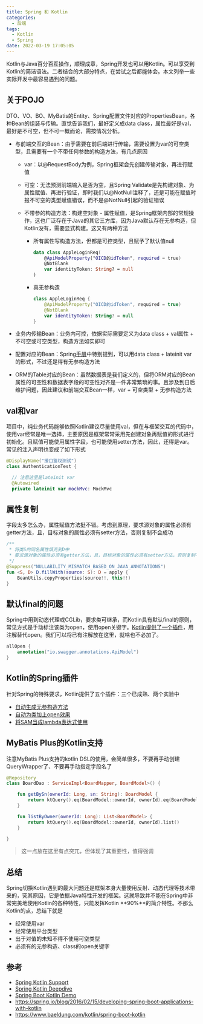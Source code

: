 ```yaml
---
title: Spring 和 Kotlin
categories:
  - 后端
tags:
  - Kotlin
  - Spring
date: 2022-03-19 17:05:05
---
```


Kotlin与Java百分百互操作，顺理成章，Spring开发也可以用Kotlin。可以享受到Kotlin的简洁语法。二者结合的大部分特点，在尝试之后都能体会。本文列举一些实际开发中最容易遇到的问题。

## 关于POJO

DTO、VO、BO、MyBatis的Entity、Spring配置文件对应的PropertiesBean，各种Bean的组装与传输。直觉告诉我们，最好定义成data class，属性最好是val，最好是不可空，但不可一概而论，需按情况分析。

- 与前端交互的Bean：由于需要在前后端进行传输，需要设置为var的可空类型，且需要有一个不带任何参数的构造方法，有几点原因

  - var：以@RequestBody为例，Spring框架会先创建传输对象，再进行赋值

  - 可空：无法预测前端输入是否为空，且Spring Validate是先构建对象、为属性赋值、再进行验证，即时我们以@NotNull注释了，还是可能在赋值时报不可空的类型赋值错误，而不是@NotNull引起的验证错误

  - 不带参的构造方法：构建空对象 - 属性赋值，是Spring框架内部的常规操作，这也广泛存在于Java的其它三方库，因为Java默认存在无参构造，但Kotlin没有，需要显式构建。这又有两种方法

    - 所有属性写构造方法，但都是可控类型，且赋予了默认值null

      ```kotlin
      data class AppleLoginReq(
          @ApiModelProperty("OICD的idToken", required = true)
          @NotBlank
          var identityToken: String? = null
      )
      ```

    - 真无参构造

      ```kotlin
      class AppleLoginReq {
          @ApiModelProperty("OICD的idToken", required = true)
          @NotBlank
          var identityToken: String? = null
      }
      ```

- 业务内传输Bean：业务内可控，依据实际需要定义为data class + val属性 + 不可空或可空类型，构造方法如实即可
- 配置对应的Bean：Spring[手册](https://docs.spring.io/spring-boot/docs/2.0.x/reference/html/boot-features-kotlin.html#boot-features-kotlin-configuration-properties)中特别提到，可以用data class + lateinit var的形式，不过还是得有无参构造方法
- ORM的Table对应的Bean：虽然数据表是我们定义的，但将ORM对应的Bean属性的可空性和数据表字段的可空性对齐是一件非常繁琐的事。且涉及到日后维护问题，因此建议和前端交互Bean一样，var + 可空类型 + 无参构造方法

## val和var

项目中，纯业务代码能够依照Kotlin建议尽量使用val，但在与框架交互的代码中，使用var经常是唯一选择，主要原因是框架常常采用先创建对象再赋值的形式进行初始化。且赋值可能使用属性字段，也可能使用setter方法，因此，还得是var。常见的注入声明也变成了如下形式

```kotlin
@DisplayName("接口鉴权测试")
class AuthenticationTest {

  // 注意这里是lateinit var
  @Autowired
  private lateinit var mockMvc: MockMvc
```

## 属性复制

字段太多怎么办，属性赋值方法挺不错。考虑到原理，要求源对象的属性必须有getter方法，且，目标对象的属性必须有setter方法，否则复制不会成功

```kotlin
/**
 * 将类S的同名属性填充到D中
 * 要求源对象的属性必须有getter方法，且，目标对象的属性必须有setter方法，否则复制不会成功
 */
@Suppress("NULLABILITY_MISMATCH_BASED_ON_JAVA_ANNOTATIONS")
fun <S, D> D.fillWith(source: S): D = apply {
    BeanUtils.copyProperties(source!!, this!!)
}
```

## 默认final的问题

Spring中用到动态代理或CGLib，要求类可继承，而Kotlin具有默认final的原则，常见方式是手动标注该类为open，使用open关键字。[Kotlin提供了一个插件](https://kotlinlang.org/docs/all-open-plugin.html#gradle)，用注解替代open。我们可以将已有注解放在这里，就啥也不必加了。

```kotlin
allOpen {
    annotation("io.swagger.annotations.ApiModel")
}
```

## Kotlin的Spring插件

针对Spring的特殊要求，Kotlin提供了五个插件：三个已成熟、两个实验中

- [自动生成无参构造方法](https://kotlinlang.org/docs/no-arg-plugin.html)
- [自动为类加上open效果](https://kotlinlang.org/docs/all-open-plugin.html)
- [将SAM当成lambda表达式使用](https://kotlinlang.org/docs/sam-with-receiver-plugin.html)

## MyBatis Plus的Kotlin支持

注意MyBatis Plus支持的kotlin DSL的使用，会简单很多，不要再手动创建QueryWrapper了、不要再手动指定字段名了

```kotlin
@Repository
class BoardDao : ServiceImpl<BoardMapper, BoardModel>() {

    fun getBySn(ownerId: Long, sn: String): BoardModel {
        return ktQuery().eq(BoardModel::ownerId, ownerId).eq(BoardModel::sn, sn).one()
    }

    fun listByOwner(ownerId: Long): List<BoardModel> {
        return ktQuery().eq(BoardModel::ownerId, ownerId).list()
    }

}
```

> 这一点放在这里有点突兀，但体现了其重要性，值得强调

## 总结

Spring切换Kotlin遇到的最大问题还是框架本身大量使用反射、动态代理等技术带来的，究其原因，它是依据Java特性开发的框架。这就导致并不能在Spring中非常完美地使用Kotlin的各种特性，只能发挥Kotlin **90%**的简介特性。不那么Kotlin的点，总结下就是

- 经常使用var
- 经常使用平台类型
- 出于对值的未知不得不使用可空类型
- 必须有的无参构造、class的open关键字

## 参考

- [Spring Kotlin Support](https://docs.spring.io/spring-boot/docs/2.0.x/reference/html/boot-features-kotlin.html)
- [Spring Kotlin Deepdive](https://github.com/sdeleuze/spring-kotlin-deepdive)
- [Spring Boot Kotlin Demo](https://github.com/sdeleuze/spring-boot-kotlin-demo)
- https://spring.io/blog/2016/02/15/developing-spring-boot-applications-with-kotlin
- https://www.baeldung.com/kotlin/spring-boot-kotlin

